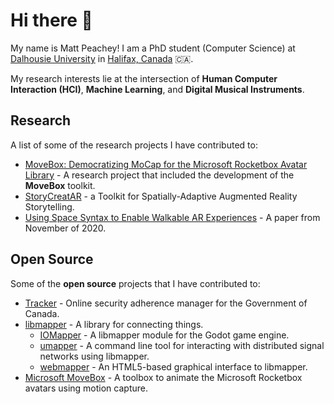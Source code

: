 # Hi there 👋

My name is Matt Peachey!  I am a PhD student (Computer Science) at [Dalhousie University](https://www.dal.ca/faculty/computerscience.html) in [Halifax, Canada](https://en.wikipedia.org/wiki/Halifax,_Nova_Scotia) 🇨🇦.

My research interests lie at the intersection of **Human Computer Interaction (HCI)**, **Machine Learning**, and **Digital Musical Instruments**. 


## Research

A list of some of the research projects I have contributed to:

* [MoveBox: Democratizing MoCap for the Microsoft Rocketbox Avatar Library](https://www.microsoft.com/en-us/research/publication/movebox-democratizing-mocap-for-the-microsoft-rocketbox-avatar-library/) - A research project that included the development of the **MoveBox** toolkit.
* [StoryCreatAR](https://www.microsoft.com/en-us/research/publication/story-creatar-a-toolkit-for-spatially-adaptive-augmented-reality-storytelling/) - a Toolkit for Spatially-Adaptive Augmented Reality Storytelling.
* [Using Space Syntax to Enable Walkable AR Experiences](https://ieeexplore.ieee.org/document/9288424) - A paper from November of 2020.

## Open Source

Some of the **open source** projects that I have contributed to: 
* [Tracker](https://github.com/canada-ca/tracker) - Online security adherence manager for the Government of Canada.
* [libmapper](https://github.com/libmapper/libmapper/) - A library for connecting things.
  * [IOMapper](https://github.com/lemurph/IOMapper) - A libmapper module for the Godot game engine.
  * [umapper](https://github.com/malloch/umapper) - A command line tool for interacting with distributed signal networks using libmapper.
  * [webmapper](https://github.com/libmapper/webmapper) - An HTML5-based graphical interface to libmapper.
* [Microsoft MoveBox](https://github.com/microsoft/MoveBox-for-Microsoft-Rocketbox) - A toolbox to animate the Microsoft Rocketbox avatars using motion capture.
